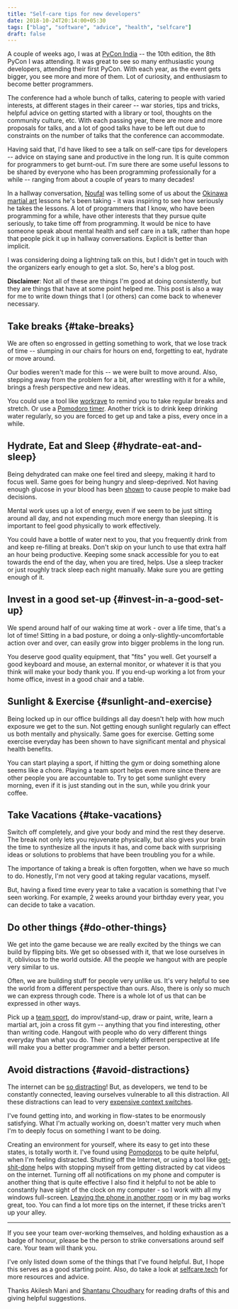 ```yaml
---
title: "Self-care tips for new developers"
date: 2018-10-24T20:14:00+05:30
tags: ["blag", "software", "advice", "health", "selfcare"]
draft: false
---
```


A couple of weeks ago, I was at [PyCon India](https://in.pycon.org/2018/) -- the 10th edition, the 8th PyCon I
was attending. It was great to see so many enthusiastic young developers,
attending their first PyCon. With each year, as the event gets bigger, you see
more and more of them. Lot of curiosity, and enthusiasm to become better
programmers.

The conference had a whole bunch of talks, catering to people with varied
interests, at different stages in their career -- war stories, tips and tricks,
helpful advice on getting started with a library or tool, thoughts on the
community culture, etc. With each passing year, there are more and more
proposals for talks, and a lot of good talks have to be left out due to
constraints on the number of talks that the conference can accommodate.

Having said that, I'd have liked to see a talk on self-care tips for developers
-- advice on staying sane and productive in the long run. It is quite common for
programmers to get burnt-out. I'm sure there are some useful lessons to be
shared by everyone who has been programming professionally for a while --
ranging from about a couple of years to many decades!

In a hallway conversation, [Noufal](https://twitter.com/noufalibrahim/) was telling some of us about the [Okinawa
martial art](https://en.wikipedia.org/wiki/Okinawan%5Fmartial%5Farts) lessons he's been taking - it was inspiring to see how seriously he
takes the lessons. A lot of programmers that I know, who have been programming
for a while, have other interests that they pursue quite seriously, to take time
off from programming. It would be nice to have someone speak about mental health
and self care in a talk, rather than hope that people pick it up in hallway
conversations. Explicit is better than implicit.

I was considering doing a lightning talk on this, but I didn't get in touch with
the organizers early enough to get a slot. So, here's a blog post.

**Disclaimer**: Not all of these are things I'm good at doing consistently, but
they are things that have at some point helped me. This post is also a way for
me to write down things that I (or others) can come back to whenever necessary.


## Take breaks {#take-breaks}

We are often so engrossed in getting something to work, that we lose track of
time -- slumping in our chairs for hours on end, forgetting to eat, hydrate or
move around.

Our bodies weren't made for this -- we were built to move around. Also, stepping
away from the problem for a bit, after wrestling with it for a while, brings a
fresh perspective and new ideas.

You could use a tool like [workrave](http://www.workrave.org/) to remind you to take regular breaks and
stretch. Or use a [Pomodoro timer](https://francescocirillo.com/pages/pomodoro-technique). Another trick is to drink keep drinking water
regularly, so you are forced to get up and take a piss, every once in a while.


## Hydrate, Eat and Sleep {#hydrate-eat-and-sleep}

Being dehydrated can make one feel tired and sleepy, making it hard to focus
well. Same goes for being hungry and sleep-deprived. Not having enough glucose
in your blood has been [shown](http://www.pnas.org/content/108/17/6889) to cause people to make bad decisions.

Mental work uses up a lot of energy, even if we seem to be just sitting around
all day, and not expending much more energy than sleeping. It is important to
feel good physically to work effectively.

You could have a bottle of water next to you, that you frequently drink from and
keep re-filling at breaks. Don't skip on your lunch to use that extra half an
hour being productive. Keeping some snack accessible for you to eat towards the
end of the day, when you are tired, helps. Use a sleep tracker or just roughly
track sleep each night manually. Make sure you are getting enough of it.


## Invest in a good set-up {#invest-in-a-good-set-up}

We spend around half of our waking time at work - over a life time, that's a lot
of time! Sitting in a bad posture, or doing a only-slightly-uncomfortable action
over and over, can easily grow into bigger problems in the long run.

You deserve good quality equipment, that "fits" you well. Get yourself a good
keyboard and mouse, an external monitor, or whatever it is that you think will
make your body thank you. If you end-up working a lot from your home office,
invest in a good chair and a table.


## Sunlight & Exercise {#sunlight-and-exercise}

Being locked up in our office buildings all day doesn't help with how much
exposure we get to the sun. Not getting enough sunlight regularly can effect us
both mentally and physically. Same goes for exercise. Getting some exercise
everyday has been shown to have significant mental and physical health benefits.

You can start playing a sport, if hitting the gym or doing something alone seems
like a chore. Playing a team sport helps even more since there are other people
you are accountable to. Try to get some sunlight every morning, even if it is
just standing out in the sun, while you drink your coffee.


## Take Vacations {#take-vacations}

Switch off completely, and give your body and mind the rest they deserve. The
break not only lets you rejuvenate physically, but also gives your brain the
time to synthesize all the inputs it has, and come back with surprising ideas or
solutions to problems that have been troubling you for a while.

The importance of taking a break is often forgotten, when we have so much to do.
Honestly, I'm not very good at taking regular vacations, myself.

But, having a fixed time every year to take a vacation is something that I've
seen working. For example, 2 weeks around your birthday every year, you can
decide to take a vacation.


## Do other things {#do-other-things}

We get into the game because we are really excited by the things we can build by
flipping bits. We get so obsessed with it, that we lose ourselves in it,
oblivious to the world outside. All the people we hangout with are people very
similar to us.

Often, we are building stuff for people very unlike us. It's very helpful to see
the world from a different perspective than ours. Also, there is only so much we
can express through code. There is a whole lot of us that can be expressed in
other ways.

Pick up a [team sport](https://thatteidlikaalsoup.team/), do improv/stand-up, draw or paint, write, learn a martial
art, join a cross fit gym -- anything that you find interesting, other than
writing code. Hangout with people who do very different things everyday than
what you do. Their completely different perspective at life will make you a
better programmer and a better person.


## Avoid distractions {#avoid-distractions}

The internet can be [so distracting](https://xkcd.com/477/)! But, as developers, we tend to be constantly
connected, leaving ourselves vulnerable to all this distraction. All these
distractions can lead to very [expensive context switches](https://heeris.id.au/2013/this-is-why-you-shouldnt-interrupt-a-programmer/).

I've found getting into, and working in flow-states to be enormously satisfying.
What I'm actually working on, doesn't matter very much when I'm to deeply focus
on something I want to be doing.

Creating an environment for yourself, where its easy to get into these states,
is totally worth it. I've found using [Pomodoros](https://francescocirillo.com/pages/pomodoro-technique) to be quite helpful, when I'm
feeling distracted. Shutting off the Internet, or using a tool like
[get-shit-done](https://github.com/viccherubini/get-shit-done) helps with stopping myself from getting distracted by cat videos
on the internet. Turning off all notifications on my phone and computer is
another thing that is quite effective I also find it helpful to not be able to
constantly have sight of the clock on my computer - so I work with all my
windows full-screen. [Leaving the phone in another room](https://www.journals.uchicago.edu/doi/full/10.1086/691462) or in my bag works great,
too. You can find a lot more tips on the internet, if these tricks aren't up
your alley.

---

If you see your team over-working themselves, and holding exhaustion as a badge
of honour, please be the person to strike conversations around self care. Your
team will thank you.

I've only listed down some of the things that I've found helpful. But, I hope
this serves as a good starting point. Also, do take a look at [selfcare.tech](http://selfcare.tech/) for
more resources and advice.

Thanks Akilesh Mani and [Shantanu Choudhary](<http://baali.muse-amuse.in/>) for
reading drafts of this and giving helpful suggestions.
